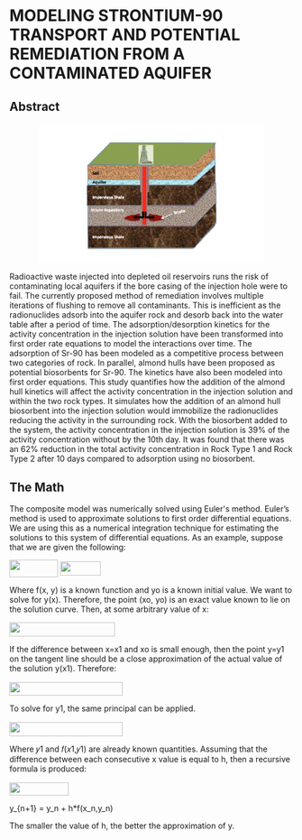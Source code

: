 # MODELING STRONTIUM-90 TRANSPORT AND POTENTIAL REMEDIATION FROM A CONTAMINATED AQUIFER

## Abstract
<p align="center">
  <img src="https://github.com/Preston5789/Sr90_Transport_Model/blob/master/ThesisPics/Underground.PNG" width="400" title="hover text">
</p>

Radioactive waste injected into depleted oil reservoirs runs the risk of contaminating local aquifers if the bore casing of the injection hole were to fail. The currently proposed method of remediation involves multiple iterations of flushing to remove all contaminants. This is inefficient as the radionuclides adsorb into the aquifer rock and desorb back into the water table after a period of time. The adsorption/desorption kinetics for the activity concentration in the injection solution have been transformed into first order rate equations to model the interactions over time. The adsorption of Sr-90 has been modeled as a competitive process between two categories of rock.
In parallel, almond hulls have been proposed as potential biosorbents for Sr-90. The kinetics have also been modeled into first order equations. This study quantifies how the addition of the almond hull kinetics will affect the activity concentration in the injection solution and within the two rock types. It simulates how the addition of an almond hull biosorbent into the injection solution would immobilize the radionuclides reducing the activity in the surrounding rock. With the biosorbent added to the system, the activity concentration in the injection solution is 39% of the activity concentration without by the 10th day. It was found that there was an 62% reduction in the total activity concentration in Rock Type 1 and Rock Type 2 after 10 days compared to adsorption using no biosorbent.

## The Math

The composite model was numerically solved using Euler's method. Euler’s method is used to approximate solutions to first order differential equations. We are using this as a numerical integration technique for estimating the solutions to this system of differential equations. As an example, suppose that we are given the following:

<img src="/tex/24026b05206d753c30bfcc87169de526.svg?invert_in_darkmode&sanitize=true&sanitize=true" align=middle width=85.76581365pt height=30.648287999999997pt/>
<img src="/tex/98f8a4cba039c499e26ca1d534db3883.svg?invert_in_darkmode&sanitize=true&sanitize=true" align=middle width=72.77935169999999pt height=24.65753399999998pt/>

Where f(x, y) is a known function and yo is a known initial value. We want to solve for y(x). Therefore, the point (xo, yo) is an exact value known to lie on the solution curve. Then, at some arbitrary value of x:

<img src="/tex/27f1e829498ef9c7400c40622d18e87f.svg?invert_in_darkmode&sanitize=true&sanitize=true" align=middle width=186.98920184999997pt height=24.65753399999998pt/>

If the difference between x=x1 and xo is small enough, then the point y=y1 on the tangent line should be a close approximation of the actual value of the solution y(x1). Therefore:

<img src="/tex/bdc73016433289b3ce41894da15dd6aa.svg?invert_in_darkmode&sanitize=true" align=middle width=201.14834684999997pt height=24.65753399999998pt/>

To solve for y1, the same principal can be applied. 

<img src="/tex/80148b0b76b7bd58a874dcd42684f32c.svg?invert_in_darkmode&sanitize=true" align=middle width=201.40419254999998pt height=24.65753399999998pt/>

Where 𝑦1 and 𝑓(𝑥1,𝑦1) are already known quantities. Assuming that the difference between each consecutive x value is equal to h, then a recursive formula is produced:

<img src="/tex/65c6d2d3eb10680105084e51d017a8ce.svg?invert_in_darkmode&sanitize=true" align=middle width=104.8096995pt height=22.831056599999986pt/>

y_{n+1} = y_n + h*f(x_n,y_n)

The smaller the value of h, the better the approximation of y.
